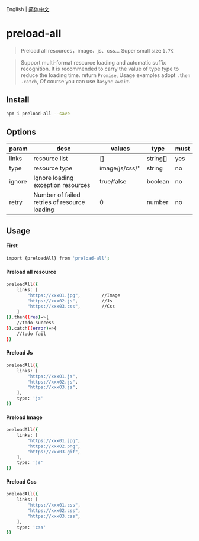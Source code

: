 <!--
 * @Autor: xkh
 * @Date: 2020-07-27 18:55:19
 * @LastEditors: xkh
 * @LastEditTime: 2020-07-27 19:11:27
-->

English | [简体中文](./README_zh.md)

# preload-all

> Preload all resources，image、js、css... Super small size `1.7K`

> Support multi-format resource loading and automatic suffix recognition. It is recommended to carry the value of type type to reduce the loading time.
> return `Promise`, Usage examples adopt `.then .catch`, Of course you can use it`async await`.

## Install

```bash
npm i preload-all --save
```

## Options

| param  | desc                                         | values          | type     | must |
| ------ | -------------------------------------------- | --------------- | -------- | ---- |
| links  | resource list                                | []              | string[] | yes  |
| type   | resource type                                | image/js/css/'' | string   | no   |
| ignore | Ignore loading exception resources           | true/false      | boolean  | no   |
| retry  | Number of failed retries of resource loading | 0               | number   | no   |

## Usage

#### First

```bash
import {preloadAll} from 'preload-all';
```

#### Preload all resource

```bash
preloadAll({
    links: [
        "https://xxx01.jpg",        //Image
        "https://xxx02.js",         //Js
        "https://xxx03.css",        //Css
    ]
}).then((res)=>{
    //todo success
}).catch((error)=>{
    //todo fail
})
```

#### Preload Js

```bash
preloadAll({
    links: [
        "https://xxx01.js",
        "https://xxx02.js",
        "https://xxx03.js",
    ],
    type: 'js'
})
```

#### Preload Image

```bash
preloadAll({
    links: [
        "https://xxx01.jpg",
        "https://xxx02.png",
        "https://xxx03.gif",
    ],
    type: 'js'
})
```

#### Preload Css

```bash
preloadAll({
    links: [
        "https://xxx01.css",
        "https://xxx02.css",
        "https://xxx03.css",
    ],
    type: 'css'
})
```
